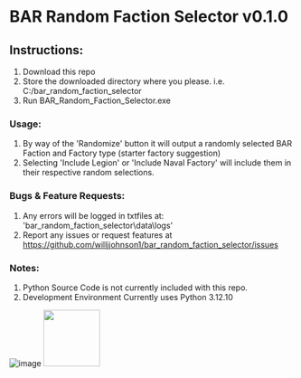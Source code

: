 # BAR Random Faction Selector v0.1.0
 
## Instructions:
1. Download this repo
2. Store the downloaded directory where you please. i.e. C:/bar_random_faction_selector
3. Run BAR_Random_Faction_Selector.exe

### Usage:
1. By way of the 'Randomize' button it will output a randomly selected BAR Faction and Factory type (starter factory suggestion)
2. Selecting 'Include Legion' or 'Include Naval Factory' will include them in their respective random selections.

### Bugs & Feature Requests:
1. Any errors will be logged in txtfiles at: 'bar_random_faction_selector\data\logs'
2. Report any issues or request features at https://github.com/willjjohnson1/bar_random_faction_selector/issues

### Notes:
1. Python Source Code is not currently included with this repo.
2. Development Environment Currently uses Python 3.12.10

![image](https://github.com/user-attachments/assets/f3558394-f177-457d-ad4c-56bb56c7d704)
<img src="https://github.com/user-attachments/assets/f3558394-f177-457d-ad4c-56bb56c7d704" width="100" height="100">
